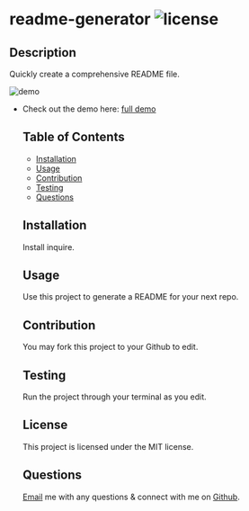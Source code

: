 # readme-generator ![license](https://img.shields.io/static/v1?label=License&message=MIT&color=lightgreen)

## Description
Quickly create a comprehensive README file.

![demo](https://github.com/laurenbrown108/readme-generator/blob/master/demogif.gif?raw=true)

- Check out the demo here: [full demo](https://drive.google.com/file/d/1vv6DA_Ts92Ly0iPSOJxkLfqTBopZDseQ/view)

  ## Table of Contents
  
  - [Installation](#Installation)
  - [Usage](#Usage)
  - [Contribution](#Contribution)
  - [Testing](#Testing)
  - [Questions](#Questions)
  
  ## Installation
  
  Install inquire.
  
  ## Usage
  
  Use this project to generate a README for your next repo.
  
  ## Contribution
  
  You may fork this project to your Github to edit.
  
  ## Testing
  
  Run the project through your terminal as you edit.
  
  ## License
  
  This project is licensed under the MIT license.
  
  ## Questions
  
  [Email](mailto:laurenbrown108@gmail.com) me with any questions & connect with me on [Github](https://github.com/laurenbrown108).
